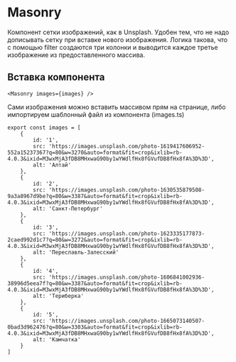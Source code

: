 # Masonry

Компонент сетки изображений, как в Unsplash. Удобен тем, что не надо дописывать сетку при вставке нового изображения. Логика такова, что с помощью filter создаются три колонки и выводится каждое третье изображение из предоставленного массива.

## Вставка компонента

```tsx
<Masonry images={images} />
```

Сами изображения можно вставить массивом прям на странице, либо импортируем шаблонный файл из компонента (images.ts)

```tsx
export const images = [
	{
		id: '1',
		src: 'https://images.unsplash.com/photo-1619417606952-552a15237367?q=80&w=3270&auto=format&fit=crop&ixlib=rb-4.0.3&ixid=M3wxMjA3fDB8MHxwaG90by1wYWdlfHx8fGVufDB8fHx8fA%3D%3D',
		alt: 'Алтай'
	},
	{
		id: '2',
		src: 'https://images.unsplash.com/photo-1630535879508-9a3a8967d9be?q=80&w=3387&auto=format&fit=crop&ixlib=rb-4.0.3&ixid=M3wxMjA3fDB8MHxwaG90by1wYWdlfHx8fGVufDB8fHx8fA%3D%3D',
		alt: 'Санкт-Петербург'
	},
	{
		id: '3',
		src: 'https://images.unsplash.com/photo-1623335177873-2caed992d1c7?q=80&w=3272&auto=format&fit=crop&ixlib=rb-4.0.3&ixid=M3wxMjA3fDB8MHxwaG90by1wYWdlfHx8fGVufDB8fHx8fA%3D%3D',
		alt: 'Переславль-Залесский'
	},
	{
		id: '4',
		src: 'https://images.unsplash.com/photo-1606841002936-38996d5eea7f?q=80&w=3387&auto=format&fit=crop&ixlib=rb-4.0.3&ixid=M3wxMjA3fDB8MHxwaG90by1wYWdlfHx8fGVufDB8fHx8fA%3D%3D',
		alt: 'Териберка'
	},
	{
		id: '5',
		src: 'https://images.unsplash.com/photo-1665073140507-0bad3d962476?q=80&w=3303&auto=format&fit=crop&ixlib=rb-4.0.3&ixid=M3wxMjA3fDB8MHxwaG90by1wYWdlfHx8fGVufDB8fHx8fA%3D%3D',
		alt: 'Камчатка'
	}
]
```